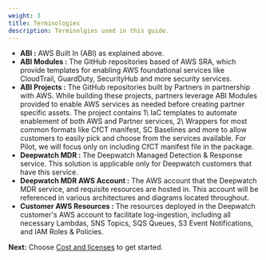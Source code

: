 ```yaml
---
weight: 3
title: Terminologies
description: Terminolgies used in this guide.
---
```


* **ABI :**   AWS Built In (ABI)  as explained above.
* **ABI Modules :** The GitHub repositories based of AWS SRA, which provide templates for enabling AWS foundational services like CloudTrail, GuardDuty, SecurityHub and more security services.
* **ABI Projects :** The GitHub repositories built by Partners in partnership with AWS. While building these projects, partners leverage ABI Modules provided to enable AWS services as needed before creating partner specific assets. The project contains 1\ IaC templates to automate enablement of both AWS and Partner services, 2\ Wrappers for most common formats like CfCT manifest, SC Baselines and more to allow customers to easily pick and choose from the services available. For Pilot, we will focus only on including CfCT manifest file in the package.
* **Deepwatch MDR :** The Deepwatch Managed Detection & Response service. This solution is applicable only for Deepwatch customers that have this service.
* **Deepwatch MDR AWS Account :** The AWS account that the Deepwatch MDR service, and requisite resources are hosted in. This account will be referenced in various architectures and diagrams located throughout.
* **Customer AWS Resources :** The resources deployed in the Deepwatch customer's AWS account to facilitate log-ingestion, including all necessary Lambdas, SNS Topics, SQS Queues, S3 Event Notifications, and IAM Roles & Policies.

**Next:** Choose [Cost and licenses](/costandlicenses/index.html) to get started.
